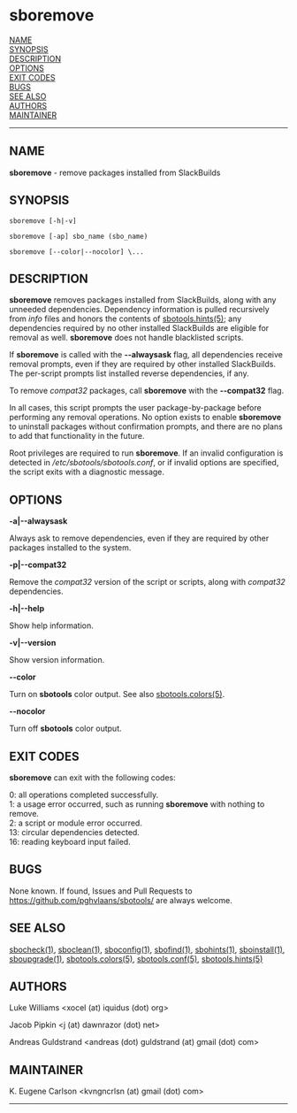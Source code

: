 # sboremove

[NAME](#name)\
[SYNOPSIS](#synopsis)\
[DESCRIPTION](#description)\
[OPTIONS](#options)\
[EXIT CODES](#exit-codes)\
[BUGS](#bugs)\
[SEE ALSO](#see-also)\
[AUTHORS](#authors)\
[MAINTAINER](#maintainer)

------------------------------------------------------------------------

## NAME

**sboremove** - remove packages installed from SlackBuilds

## SYNOPSIS

    sboremove [-h|-v]

    sboremove [-ap] sbo_name (sbo_name)

    sboremove [--color|--nocolor] \...

## DESCRIPTION

**sboremove** removes packages installed from SlackBuilds, along with
any unneeded dependencies. Dependency information is pulled recursively
from *info* files and honors the contents of [sbotools.hints(5)](sbotools.hints.5.md); any
dependencies required by no other installed SlackBuilds are eligible for
removal as well. **sboremove** does not handle blacklisted scripts.

If **sboremove** is called with the **\--alwaysask** flag, all
dependencies receive removal prompts, even if they are required by other
installed SlackBuilds. The per-script prompts list installed reverse
dependencies, if any.

To remove *compat32* packages, call **sboremove** with the
**\--compat32** flag.

In all cases, this script prompts the user package-by-package before
performing any removal operations. No option exists to enable
**sboremove** to uninstall packages without confirmation prompts, and
there are no plans to add that functionality in the future.

Root privileges are required to run **sboremove**. If an invalid
configuration is detected in */etc/sbotools/sbotools.conf*, or if
invalid options are specified, the script exits with a diagnostic
message.

## OPTIONS

**-a\|\--alwaysask**

Always ask to remove dependencies, even if they are required by other
packages installed to the system.

**-p\|\--compat32**

Remove the *compat32* version of the script or scripts, along with
*compat32* dependencies.

**-h\|\--help**

Show help information.

**-v\|\--version**

Show version information.

**\--color**

Turn on **sbotools** color output. See also [sbotools.colors(5)](sbotools.colors.5.md).

**\--nocolor**

Turn off **sbotools** color output.

## EXIT CODES

**sboremove** can exit with the following codes:

0: all operations completed successfully.\
1: a usage error occurred, such as running **sboremove** with nothing to
remove.\
2: a script or module error occurred.\
13: circular dependencies detected.\
16: reading keyboard input failed.

## BUGS

None known. If found, Issues and Pull Requests to
<https://github.com/pghvlaans/sbotools/> are always welcome.

## SEE ALSO

[sbocheck(1)](sbocheck.1.md), [sboclean(1)](sboclean.1.md), [sboconfig(1)](sboconfig.1.md), [sbofind(1)](sbofind.1.md), [sbohints(1)](sbohints.1.md),
[sboinstall(1)](sboinstall.1.md), [sboupgrade(1)](sboupgrade.1.md), [sbotools.colors(5)](sbotools.colors.5.md), [sbotools.conf(5)](sbotools.conf.5.md),
[sbotools.hints(5)](sbotools.hints.5.md)

## AUTHORS

Luke Williams \<xocel (at) iquidus (dot) org\>

Jacob Pipkin \<j (at) dawnrazor (dot) net\>

Andreas Guldstrand \<andreas (dot) guldstrand (at) gmail (dot) com\>

## MAINTAINER

K. Eugene Carlson \<kvngncrlsn (at) gmail (dot) com\>

------------------------------------------------------------------------
